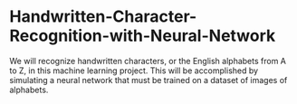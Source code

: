 # Handwritten-Character-Recognition-with-Neural-Network
We will recognize handwritten characters, or the English alphabets from A to Z, in this machine learning project. This will be accomplished by simulating a neural network that must be trained on a dataset of images of alphabets.
